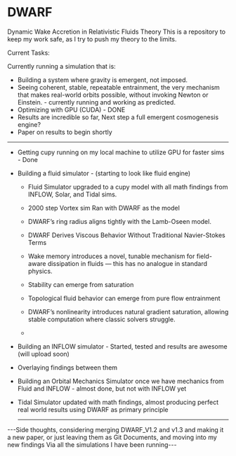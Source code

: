 # DWARF
Dynamic Wake Accretion in Relativistic Fluids Theory
This is a repository to keep my work safe, as I try to push my theory to the limits.

Current Tasks:

Currently running a simulation that is:
 - Building a system where gravity is emergent, not imposed.
 - Seeing coherent, stable, repeatable entrainment, the very mechanism that makes real-world orbits possible, without invoking Newton or Einstein. - currently running and working as predicted.
 - Optimizing with GPU (CUDA) - DONE
 - Results are incredible so far, Next step a full emergent cosmogenesis engine?
 - Paper on results to begin shortly

-------------------------------------------------------------------
- Getting cupy running on my local machine to utilize GPU for faster sims - Done
- Building a fluid simulator - (starting to look like fluid engine)
  - Fluid Simulator upgraded to a cupy model with all math findings from INFLOW, Solar, and Tidal sims.
  - 2000 step Vortex sim Ran with DWARF as the model
   - DWARF’s ring radius aligns tightly with the Lamb-Oseen model.
   - DWARF Derives Viscous Behavior Without Traditional Navier-Stokes Terms
   - Wake memory introduces a novel, tunable mechanism for field-aware dissipation in fluids — this has no analogue in standard physics.
   - Stability can emerge from saturation
   - Topological fluid behavior can emerge from pure flow entrainment
   - DWARF’s nonlinearity introduces natural gradient saturation, allowing stable computation where classic solvers struggle.
 
  - 
- Building an INFLOW simulator - Started, tested and results are awesome (will upload soon)
- Overlaying findings between them
- Building an Orbital Mechanics Simulator once we have mechanics from Fluid and INFLOW - almost done, but not with INFLOW yet
- Tidal Simulator updated with math findings, almost producing perfect real  world results using DWARF as primary principle

  ---------------------------------------------------------------------
---Side thoughts, considering merging DWARF_V1.2 and v1.3 and making it a new paper, or just leaving them as Git Documents, and moving into my new findings Via all the simulations I have been running---

